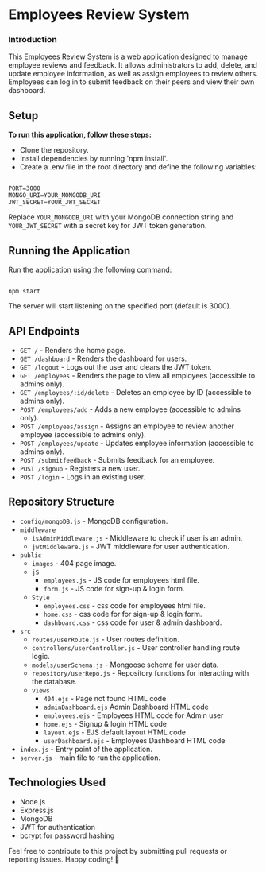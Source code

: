 # Employees Review System

### Introduction
This Employees Review System is a web application designed to manage employee reviews and feedback. It allows administrators to add, delete, and update employee information, as well as assign employees to review others. Employees can log in to submit feedback on their peers and view their own dashboard.

## Setup
**To run this application, follow these steps:**
- Clone the repository.
- Install dependencies by running 'npm install'.
- Create a .env file in the root directory and define the following variables:

```

PORT=3000
MONGO_URI=YOUR_MONGODB_URI
JWT_SECRET=YOUR_JWT_SECRET

```
Replace `YOUR_MONGODB_URI` with your MongoDB connection string and `YOUR_JWT_SECRET` with a secret key for JWT token generation.

## Running the Application
Run the application using the following command:
```

npm start

```


The server will start listening on the specified port (default is 3000).

## API Endpoints

- `GET /` - Renders the home page.
- `GET /dashboard` - Renders the dashboard for users.
- `GET /logout` - Logs out the user and clears the JWT token.
- `GET /employees` - Renders the page to view all employees (accessible to admins only).
- `GET /employees/:id/delete` - Deletes an employee by ID (accessible to admins only).
- `POST /employees/add` - Adds a new employee (accessible to admins only).
- `POST /employees/assign` - Assigns an employee to review another employee (accessible to admins only).
- `POST /employees/update` - Updates employee information (accessible to admins only).
- `POST /submitfeedback` - Submits feedback for an employee.
- `POST /signup` - Registers a new user.
- `POST /login` - Logs in an existing user.

## Repository Structure
- `config/mongoDB.js` - MongoDB configuration.
- `middleware`
    - `isAdminMiddleware.js` - Middleware to check if user is an admin.
    - `jwtMiddleware.js` - JWT middleware for user authentication.
- `public`
    - `images` - 404 page image.
    - `jS`
        - `employees.js` - JS code for employees html file.
        - `form.js` - JS code for sign-up & login form.
    - `Style`
        - `employees.css`   - css code for employees html file.
        - `home.css` - css code for for sign-up & login form.
        - `dashboard.css` - css code for user & admin dashboard.
- `src`
    - `routes/userRoute.js` - User routes definition.
    - `controllers/userController.js` - User controller handling route logic.
    - `models/userSchema.js` - Mongoose schema for user data.
    - `repository/userRepo.js` - Repository functions for interacting with the database.
    - `views`
       - `404.ejs` - Page not found HTML code
       - `adminDashboard.ejs` Admin Dashboard HTML code
       - `employees.ejs` - Employees HTML code for Admin user
       - `home.ejs` - Signup & login HTML code
       - `layout.ejs` - EJS default layout HTML code 
       - `userDashboard.ejs` - Employees Dashboard HTML code
- `index.js` - Entry point of the application.
- `server.js` - main file to run the application.
## Technologies Used
- Node.js
- Express.js
- MongoDB
- JWT for authentication
- bcrypt for password hashing

Feel free to contribute to this project by submitting pull requests or reporting issues. Happy coding! 🚀
